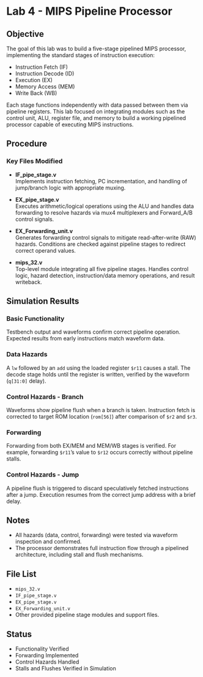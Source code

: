 # Lab 4 - MIPS Pipeline Processor

## Objective

The goal of this lab was to build a five-stage pipelined MIPS processor, implementing the standard stages of instruction execution:
- Instruction Fetch (IF)
- Instruction Decode (ID)
- Execution (EX)
- Memory Access (MEM)
- Write Back (WB)

Each stage functions independently with data passed between them via pipeline registers. This lab focused on integrating modules such as the control unit, ALU, register file, and memory to build a working pipelined processor capable of executing MIPS instructions.

## Procedure

### Key Files Modified
- **IF_pipe_stage.v**  
  Implements instruction fetching, PC incrementation, and handling of jump/branch logic with appropriate muxing.

- **EX_pipe_stage.v**  
  Executes arithmetic/logical operations using the ALU and handles data forwarding to resolve hazards via mux4 multiplexers and Forward_A/B control signals.

- **EX_Forwarding_unit.v**  
  Generates forwarding control signals to mitigate read-after-write (RAW) hazards. Conditions are checked against pipeline stages to redirect correct operand values.

- **mips_32.v**  
  Top-level module integrating all five pipeline stages. Handles control logic, hazard detection, instruction/data memory operations, and result writeback.

## Simulation Results

### Basic Functionality
Testbench output and waveforms confirm correct pipeline operation. Expected results from early instructions match waveform data.

### Data Hazards
A `lw` followed by an `add` using the loaded register `$r11` causes a stall. The decode stage holds until the register is written, verified by the waveform (`q[31:0]` delay).

### Control Hazards - Branch
Waveforms show pipeline flush when a branch is taken. Instruction fetch is corrected to target ROM location (`rom[56]`) after comparison of `$r2` and `$r3`.

### Forwarding
Forwarding from both EX/MEM and MEM/WB stages is verified. For example, forwarding `$r11`’s value to `$r12` occurs correctly without pipeline stalls.

### Control Hazards - Jump
A pipeline flush is triggered to discard speculatively fetched instructions after a jump. Execution resumes from the correct jump address with a brief delay.

## Notes

- All hazards (data, control, forwarding) were tested via waveform inspection and confirmed.
- The processor demonstrates full instruction flow through a pipelined architecture, including stall and flush mechanisms.

## File List

- `mips_32.v`
- `IF_pipe_stage.v`
- `EX_pipe_stage.v`
- `EX_Forwarding_unit.v`
- Other provided pipeline stage modules and support files.

## Status

- Functionality Verified
- Forwarding Implemented
- Control Hazards Handled
- Stalls and Flushes Verified in Simulation
